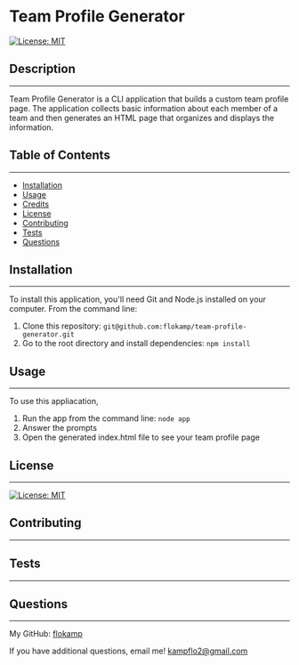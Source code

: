 # Team Profile Generator

[![License: MIT](https://img.shields.io/badge/License-MIT-yellow.svg)](https://opensource.org/licenses/MIT)

## Description

---

Team Profile Generator is a CLI application that builds a custom team profile page. The application collects basic information about each member of a team and then generates an HTML page that organizes and displays the information.

## Table of Contents

---

- [Installation](#installation)
- [Usage](#usage)
- [Credits](#credits)
- [License](#license)
- [Contributing](#contributing)
- [Tests](#tests)
- [Questions](#questions)

## Installation

---

To install this application, you'll need Git and Node.js installed on your computer. From the command line:
1. Clone this repository: `git@github.com:flokamp/team-profile-generator.git`
2. Go to the root directory and install dependencies: `npm install`

## Usage

---

To use this appliacation,
1. Run the app from the command line: `node app`
2. Answer the prompts
3. Open the generated index.html file to see your team profile page

## License

---
[![License: MIT](https://img.shields.io/badge/License-MIT-yellow.svg)](https://opensource.org/licenses/MIT)

## Contributing

---

## Tests

---

## Questions

---

My GitHub: [flokamp](https://github.com/flokamp)

If you have additional questions, email me! kampflo2@gmail.com
